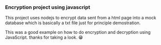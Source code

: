 ### Encryption project using javascript

This project uses nodejs to encrypt data sent from a html page into a mock database which is basically a txt file just for principle demostration.

This was a good example on how to do encryption and decryption using JavaScript. thanks for taking a look. 😁
